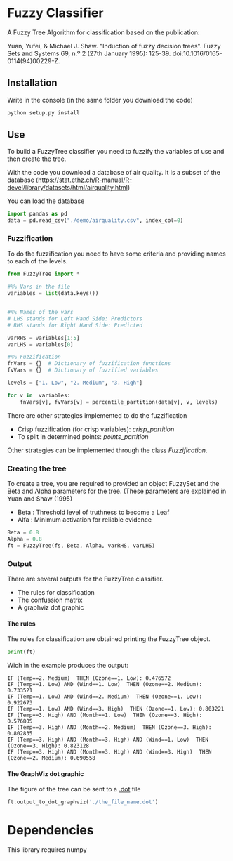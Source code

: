 # Fuzzy Classifier

A Fuzzy Tree Algorithm for classification based on the publication:

Yuan, Yufei, & Michael J. Shaw. "Induction of fuzzy decision trees". Fuzzy Sets and Systems 69, n.º 2 (27th January 1995): 125-39. doi:10.1016/0165-0114(94)00229-Z.

## Installation

Write in the console (in the same folder you download the code)

```python
python setup.py install
```

## Use

To build a FuzzyTree classifier you need to fuzzify the variables of use and then create the tree.

With the code you download a database of air quality. It is a subset of the database (<https://stat.ethz.ch/R-manual/R-devel/library/datasets/html/airquality.html>)

You can load the database
```python
import pandas as pd
data = pd.read_csv("./demo/airquality.csv", index_col=0)
```

### Fuzzification

To do the fuzzification you need to have some criteria and providing names to each of the levels.

```python
from FuzzyTree import *

#%% Vars in the file
variables = list(data.keys())


#%% Names of the vars
# LHS stands for Left Hand Side: Predictors
# RHS stands for Right Hand Side: Predicted

varRHS = variables[1:5]
varLHS = variables[0]

#%% Fuzzification
fnVars = {}  # Dictionary of fuzzification functions
fvVars = {}  # Dictionary of fuzzified variables

levels = ["1. Low", "2. Medium", "3. High"]

for v in  variables:
    fnVars[v], fvVars[v] = percentile_partition(data[v], v, levels)
```

There are other strategies implemented to do the fuzzification

* Crisp fuzzification (for crisp variables): *crisp_partition*
* To split in determined points: *points_partition*


Other strategies can be implemented through the class $Fuzzification$.

### Creating the tree

To create a tree, you are required to provided an object FuzzySet and the Beta and Alpha parameters for the tree.
(These parameters are explained in Yuan and Shaw (1995)

* Beta : Threshold level of truthness to become a Leaf
* Alfa : Minimum activation for reliable evidence

```python
Beta = 0.8
Alpha = 0.8
ft = FuzzyTree(fs, Beta, Alpha, varRHS, varLHS)
```

### Output

There are several outputs for the FuzzyTree classifier.

* The rules for classification
* The confussion matrix
* A graphviz dot graphic

#### The rules

The rules for classification are obtained printing the FuzzyTree object.

```python
print(ft)
```

Wich in the example produces the output:

```
IF (Temp==2. Medium)  THEN (Ozone==1. Low): 0.476572
IF (Temp==1. Low) AND (Wind==1. Low)  THEN (Ozone==2. Medium): 0.733521
IF (Temp==1. Low) AND (Wind==2. Medium)  THEN (Ozone==1. Low): 0.922673
IF (Temp==1. Low) AND (Wind==3. High)  THEN (Ozone==1. Low): 0.803221
IF (Temp==3. High) AND (Month==1. Low)  THEN (Ozone==3. High): 0.576805
IF (Temp==3. High) AND (Month==2. Medium)  THEN (Ozone==3. High): 0.802835
IF (Temp==3. High) AND (Month==3. High) AND (Wind==1. Low)  THEN (Ozone==3. High): 0.823128
IF (Temp==3. High) AND (Month==3. High) AND (Wind==3. High)  THEN (Ozone==2. Medium): 0.690558
```


#### The GraphViz dot graphic

The figure of the tree can be sent to a [.dot](https://graphviz.org/doc/info/output.html#d:dot) file

```python
ft.output_to_dot_graphviz('./the_file_name.dot')
```



# Dependencies

This library requires numpy

